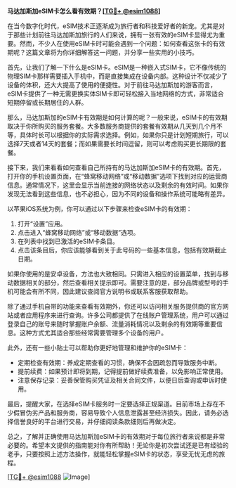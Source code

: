 **马达加斯加eSIM卡怎么看有效期？[[TG💪+ @esim1088](https://t.me/s/esim1088)]**

在当今数字化时代，eSIM技术正逐渐成为旅行者和科技爱好者的新宠。尤其是对于那些计划前往马达加斯加旅行的人们来说，拥有一张有效的eSIM卡显得尤为重要。然而，不少人在使用eSIM卡时可能会遇到一个问题：如何查看这张卡的有效期呢？这篇文章将为你详细解答这一问题，并分享一些实用的小技巧。

首先，让我们了解一下什么是eSIM卡。eSIM是一种嵌入式SIM卡，它不像传统的物理SIM卡那样需要插入手机中，而是直接集成在设备内部。这种设计不仅减少了设备的体积，还大大提高了使用的便捷性。对于前往马达加斯加的游客而言，eSIM卡提供了一种无需更换实体SIM卡即可轻松接入当地网络的方式，非常适合短期停留或长期居住的人群。

那么，马达加斯加的eSIM卡有效期是如何计算的呢？一般来说，eSIM卡的有效期取决于你所购买的服务套餐。大多数服务商提供的套餐有效期从几天到几个月不等，具体时长可以根据你的实际需求选择。例如，如果你只是计划短期旅行，可以选择7天或者14天的套餐；而如果需要长时间逗留，则可以考虑购买更长期限的套餐。

接下来，我们来看看如何查看自己所持有的马达加斯加eSIM卡的有效期。首先，打开你的手机设置页面，在“蜂窝移动网络”或“移动数据”选项下找到对应的运营商信息。通常情况下，这里会显示当前连接的网络状态以及剩余的有效时间。如果你发现无法看到这些信息，也不必担心，因为不同的设备和操作系统可能略有差异。

以苹果iOS系统为例，你可以通过以下步骤来检查eSIM卡的有效期：

1. 打开“设置”应用。
2. 点击进入“蜂窝移动网络”或“移动数据”选项。
3. 在列表中找到已激活的eSIM卡条目。
4. 点击该条目后，你应该能够看到关于此号码的一些基本信息，包括有效期截止日期。

如果你使用的是安卓设备，方法也大致相同。只需进入相应的设置菜单，找到与移动数据相关的部分，然后查看相关提示即可。需要注意的是，部分品牌或型号的手机可能会有所不同，因此建议查阅官方说明书或联系客服获取帮助。

除了通过手机自带的功能来查看有效期外，你还可以访问相关服务提供商的官方网站或者应用程序来进行查询。许多公司都提供了在线账户管理系统，用户可以通过登录自己的账号来随时掌握账户余额、流量消耗情况以及剩余的有效期等重要信息。这种方式尤其适合那些经常需要管理多个设备的用户。

此外，还有一些小贴士可以帮助你更好地管理和维护你的eSIM卡：

- 定期检查有效期：养成定期查看的习惯，确保不会因疏忽而导致服务中断。
- 提前续费：如果预计即将到期，记得提前做好续费准备，以免影响正常使用。
- 注意保存记录：妥善保管购买凭证及相关合同文件，以便日后查询或申诉时使用。

最后，提醒大家，在选择eSIM卡服务时一定要选择正规渠道。目前市场上存在不少假冒伪劣产品和服务商，容易导致个人信息泄露甚至经济损失。因此，请务必选择信誉良好的平台进行交易，并仔细阅读条款细则后再做决定。

总之，了解并正确使用马达加斯加eSIM卡的有效期对于每位旅行者来说都是非常必要的。希望本文提供的指南能对你有所帮助！无论你是初次尝试还是已有经验的老手，只要按照上述方法操作，就能轻松掌握eSIM卡的状态，享受无忧无虑的旅程。

[[TG💪+ @esim1088](https://t.me/s/esim1088) ![Image](https://i.postimg.cc/4NQfJmqS/Snipaste-2025-05-13-00-14-12.png)]